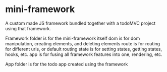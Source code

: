 # mini-framework
A custom made JS framework bundled together with a todoMVC project using that framework.

Framework folder is for the mini-framework itself
    dom is for dom manipulation, creating elements, and deleting elements
    route is for routing for different urls, or default routing
    state is for setting states, getting states, hooks, etc.
    app is for fusing all framework features into one, rendering, etc.

App folder is for the todo app created using the framework

